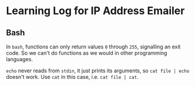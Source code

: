 # Learning Log for IP Address Emailer
## Bash
In `bash`, functions can only return values `0` through `255`, signalling an exit code.
So we can't do functions as we would in other programming languages.

`echo` never reads from `stdin`, it just prints its arguments, so `cat file | echo` doesn't work.
Use `cat` in this case, i.e. `cat file | cat`.